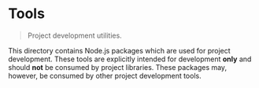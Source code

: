 # Tools

> Project development utilities.

<!-- Section to include introductory text. Make sure to keep an empty line after the intro `section` element and another before the `/section` close. -->

<section class="intro">

This directory contains Node.js packages which are used for project development. These tools are explicitly intended for development **only** and should **not** be consumed by project libraries. These packages may, however, be consumed by other project development tools.

</section>

<!-- /.intro -->

<!-- Section for all links. Make sure to keep an empty line after the `section` element and another before the `/section` close. -->

<section class="links">

</section>

<!-- /.links -->
